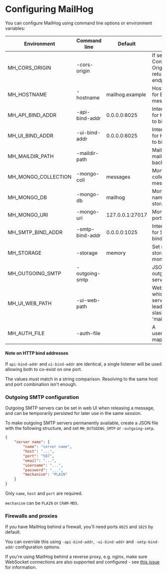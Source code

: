 Configuring MailHog
===================

You can configure MailHog using command line options or environment variables:

| Environment         | Command line    | Default         | Description
| ------------------- | --------------- | --------------- | -----------
| MH_CORS_ORIGIN      | -cors-origin    |                 | If set, an Access-Control-Allow-Origin header is returned for API endpoints
| MH_HOSTNAME         | -hostname       | mailhog.example | Hostname to use for EHLO/HELO and message IDs
| MH_API_BIND_ADDR    | -api-bind-addr  | 0.0.0.0:8025    | Interface and port for HTTP API server to bind to
| MH_UI_BIND_ADDR     | -ui-bind-addr   | 0.0.0.0:8025    | Interface and port for HTTP UI server to bind to
| MH_MAILDIR_PATH     | -maildir-path   |                 | Maildir path (for maildir storage backend)
| MH_MONGO_COLLECTION | -mongo-coll     | messages        | MongoDB collection name for message storage
| MH_MONGO_DB         | -mongo-db       | mailhog         | MongoDB database name for message storage
| MH_MONGO_URI        | -mongo-uri      | 127.0.0.1:27017 | MongoDB host and port
| MH_SMTP_BIND_ADDR   | -smtp-bind-addr | 0.0.0.0:1025    | Interface and port for SMTP server to bind to
| MH_STORAGE          | -storage        | memory          | Set message storage: memory / mongodb / maildir
| MH_OUTGOING_SMTP    | -outgoing-smtp  |                 | JSON file defining outgoing SMTP servers
| MH_UI_WEB_PATH      | -ui-web-path    |                 | WebPath under which the UI is served (without leading or trailing slashes), e.g. 'mailhog'
| MH_AUTH_FILE        | -auth-file      |                 | A username:bcryptpw mapping file

#### Note on HTTP bind addresses

If `api-bind-addr` and `ui-bind-addr` are identical, a single listener will
be used allowing both to co-exist on one port.

The values must match in a string comparison. Resolving to the same host and
port combination isn't enough.

### Outgoing SMTP configuration

Outgoing SMTP servers can be set in web UI when releasing a message, and can
be temporarily persisted for later use in the same session.

To make outgoing SMTP servers permanently available, create a JSON file with
the following structure, and set `MH_OUTGOING_SMTP` or `-outgoing-smtp`.

```json
{
    "server name": {
        "name": "server name",
        "host": "...",
        "port": "587",
        "email": "...",
        "username": "...",
        "password": "...",
        "mechanism": "PLAIN"
    }
}
```

Only `name`, `host` and `port` are required.

`mechanism` can be `PLAIN` or `CRAM-MD5`.

### Firewalls and proxies

If you have MailHog behind a firewall, you'll need ports `8025` and `1025` by default.

You can override this using `-api-bind-addr`, `-ui-bind-addr` and `-smtp-bind-addr` configuration options.

If you're using MailHog behind a reverse proxy, e.g. nginx, make sure WebSocket connections
are also supported and configured - see [this issue](https://github.com/mailhog/MailHog/issues/117) for information.
